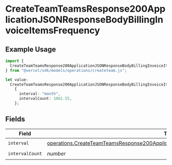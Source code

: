# CreateTeamTeamsResponse200ApplicationJSONResponseBodyBillingInvoiceItemsFrequency

## Example Usage

```typescript
import {
  CreateTeamTeamsResponse200ApplicationJSONResponseBodyBillingInvoiceItemsFrequency,
} from "@vercel/sdk/models/operations/createteam.js";

let value:
  CreateTeamTeamsResponse200ApplicationJSONResponseBodyBillingInvoiceItemsFrequency =
    {
      interval: "month",
      intervalCount: 1062.55,
    };
```

## Fields

| Field                                                                                                                                                                                                      | Type                                                                                                                                                                                                       | Required                                                                                                                                                                                                   | Description                                                                                                                                                                                                |
| ---------------------------------------------------------------------------------------------------------------------------------------------------------------------------------------------------------- | ---------------------------------------------------------------------------------------------------------------------------------------------------------------------------------------------------------- | ---------------------------------------------------------------------------------------------------------------------------------------------------------------------------------------------------------- | ---------------------------------------------------------------------------------------------------------------------------------------------------------------------------------------------------------- |
| `interval`                                                                                                                                                                                                 | [operations.CreateTeamTeamsResponse200ApplicationJSONResponseBodyBillingInvoiceItemsInterval](../../models/operations/createteamteamsresponse200applicationjsonresponsebodybillinginvoiceitemsinterval.md) | :heavy_check_mark:                                                                                                                                                                                         | N/A                                                                                                                                                                                                        |
| `intervalCount`                                                                                                                                                                                            | *number*                                                                                                                                                                                                   | :heavy_check_mark:                                                                                                                                                                                         | N/A                                                                                                                                                                                                        |
